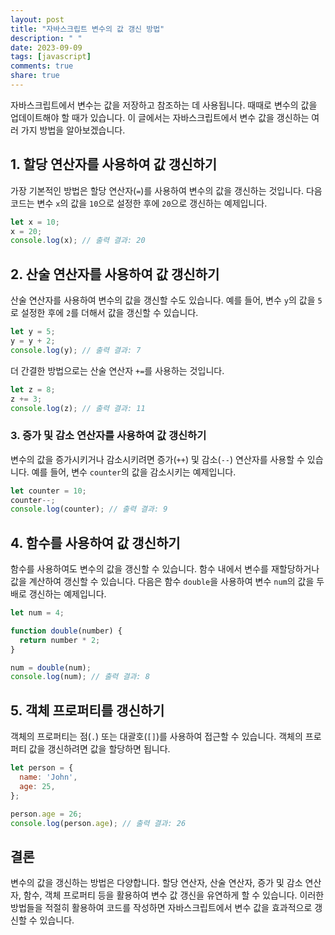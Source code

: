 ```yaml
---
layout: post
title: "자바스크립트 변수의 값 갱신 방법"
description: " "
date: 2023-09-09
tags: [javascript]
comments: true
share: true
---
```


자바스크립트에서 변수는 값을 저장하고 참조하는 데 사용됩니다. 때때로 변수의 값을 업데이트해야 할 때가 있습니다. 이 글에서는 자바스크립트에서 변수 값을 갱신하는 여러 가지 방법을 알아보겠습니다.

## 1. 할당 연산자를 사용하여 값 갱신하기

가장 기본적인 방법은 할당 연산자(`=`)를 사용하여 변수의 값을 갱신하는 것입니다. 다음 코드는 변수 `x`의 값을 `10`으로 설정한 후에 `20`으로 갱신하는 예제입니다.

```javascript
let x = 10;
x = 20;
console.log(x); // 출력 결과: 20
```

## 2. 산술 연산자를 사용하여 값 갱신하기

산술 연산자를 사용하여 변수의 값을 갱신할 수도 있습니다. 예를 들어, 변수 `y`의 값을 `5`로 설정한 후에 `2`를 더해서 값을 갱신할 수 있습니다.

```javascript
let y = 5;
y = y + 2;
console.log(y); // 출력 결과: 7
```

더 간결한 방법으로는 산술 연산자 `+=`를 사용하는 것입니다.

```javascript
let z = 8;
z += 3;
console.log(z); // 출력 결과: 11
```

### 3. 증가 및 감소 연산자를 사용하여 값 갱신하기

변수의 값을 증가시키거나 감소시키려면 증가(`++`) 및 감소(`--`) 연산자를 사용할 수 있습니다. 예를 들어, 변수 `counter`의 값을 감소시키는 예제입니다.

```javascript
let counter = 10;
counter--;
console.log(counter); // 출력 결과: 9
```

## 4. 함수를 사용하여 값 갱신하기

함수를 사용하여도 변수의 값을 갱신할 수 있습니다. 함수 내에서 변수를 재할당하거나 값을 계산하여 갱신할 수 있습니다. 다음은 함수 `double`을 사용하여 변수 `num`의 값을 두 배로 갱신하는 예제입니다.

```javascript
let num = 4;

function double(number) {
  return number * 2;
}

num = double(num);
console.log(num); // 출력 결과: 8
```

## 5. 객체 프로퍼티를 갱신하기

객체의 프로퍼티는 점(`.`) 또는 대괄호(`[]`)를 사용하여 접근할 수 있습니다. 객체의 프로퍼티 값을 갱신하려면 값을 할당하면 됩니다.

```javascript
let person = {
  name: 'John',
  age: 25,
};

person.age = 26;
console.log(person.age); // 출력 결과: 26
```

## 결론

변수의 값을 갱신하는 방법은 다양합니다. 할당 연산자, 산술 연산자, 증가 및 감소 연산자, 함수, 객체 프로퍼티 등을 활용하여 변수 값 갱신을 유연하게 할 수 있습니다. 이러한 방법들을 적절히 활용하여 코드를 작성하면 자바스크립트에서 변수 값을 효과적으로 갱신할 수 있습니다.